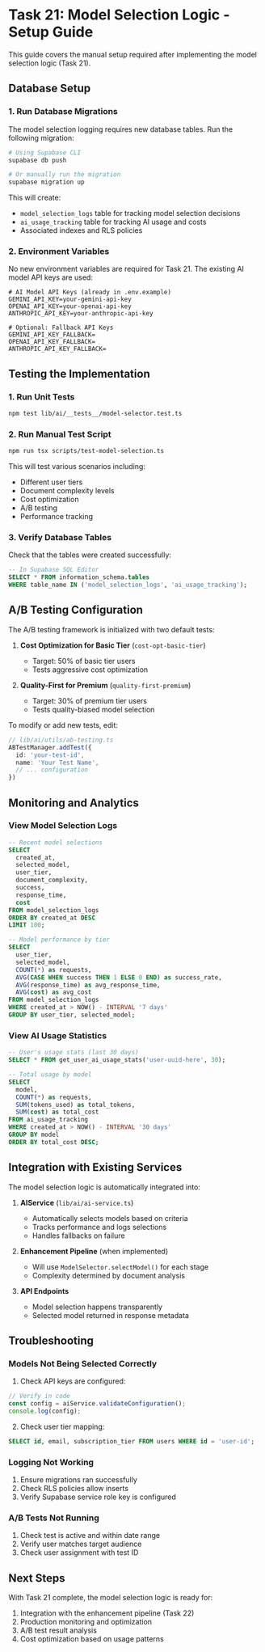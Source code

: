 # Task 21: Model Selection Logic - Setup Guide

This guide covers the manual setup required after implementing the model selection logic (Task 21).

## Database Setup

### 1. Run Database Migrations

The model selection logging requires new database tables. Run the following migration:

```bash
# Using Supabase CLI
supabase db push

# Or manually run the migration
supabase migration up
```

This will create:
- `model_selection_logs` table for tracking model selection decisions
- `ai_usage_tracking` table for tracking AI usage and costs
- Associated indexes and RLS policies

### 2. Environment Variables

No new environment variables are required for Task 21. The existing AI model API keys are used:

```env
# AI Model API Keys (already in .env.example)
GEMINI_API_KEY=your-gemini-api-key
OPENAI_API_KEY=your-openai-api-key
ANTHROPIC_API_KEY=your-anthropic-api-key

# Optional: Fallback API Keys
GEMINI_API_KEY_FALLBACK=
OPENAI_API_KEY_FALLBACK=
ANTHROPIC_API_KEY_FALLBACK=
```

## Testing the Implementation

### 1. Run Unit Tests

```bash
npm test lib/ai/__tests__/model-selector.test.ts
```

### 2. Run Manual Test Script

```bash
npm run tsx scripts/test-model-selection.ts
```

This will test various scenarios including:
- Different user tiers
- Document complexity levels
- Cost optimization
- A/B testing
- Performance tracking

### 3. Verify Database Tables

Check that the tables were created successfully:

```sql
-- In Supabase SQL Editor
SELECT * FROM information_schema.tables 
WHERE table_name IN ('model_selection_logs', 'ai_usage_tracking');
```

## A/B Testing Configuration

The A/B testing framework is initialized with two default tests:

1. **Cost Optimization for Basic Tier** (`cost-opt-basic-tier`)
   - Target: 50% of basic tier users
   - Tests aggressive cost optimization

2. **Quality-First for Premium** (`quality-first-premium`)
   - Target: 30% of premium tier users
   - Tests quality-biased model selection

To modify or add new tests, edit:
```typescript
// lib/ai/utils/ab-testing.ts
ABTestManager.addTest({
  id: 'your-test-id',
  name: 'Your Test Name',
  // ... configuration
})
```

## Monitoring and Analytics

### View Model Selection Logs

```sql
-- Recent model selections
SELECT 
  created_at,
  selected_model,
  user_tier,
  document_complexity,
  success,
  response_time,
  cost
FROM model_selection_logs
ORDER BY created_at DESC
LIMIT 100;

-- Model performance by tier
SELECT 
  user_tier,
  selected_model,
  COUNT(*) as requests,
  AVG(CASE WHEN success THEN 1 ELSE 0 END) as success_rate,
  AVG(response_time) as avg_response_time,
  AVG(cost) as avg_cost
FROM model_selection_logs
WHERE created_at > NOW() - INTERVAL '7 days'
GROUP BY user_tier, selected_model;
```

### View AI Usage Statistics

```sql
-- User's usage stats (last 30 days)
SELECT * FROM get_user_ai_usage_stats('user-uuid-here', 30);

-- Total usage by model
SELECT 
  model,
  COUNT(*) as requests,
  SUM(tokens_used) as total_tokens,
  SUM(cost) as total_cost
FROM ai_usage_tracking
WHERE created_at > NOW() - INTERVAL '30 days'
GROUP BY model
ORDER BY total_cost DESC;
```

## Integration with Existing Services

The model selection logic is automatically integrated into:

1. **AIService** (`lib/ai/ai-service.ts`)
   - Automatically selects models based on criteria
   - Tracks performance and logs selections
   - Handles fallbacks on failure

2. **Enhancement Pipeline** (when implemented)
   - Will use `ModelSelector.selectModel()` for each stage
   - Complexity determined by document analysis

3. **API Endpoints**
   - Model selection happens transparently
   - Selected model returned in response metadata

## Troubleshooting

### Models Not Being Selected Correctly

1. Check API keys are configured:
```typescript
// Verify in code
const config = aiService.validateConfiguration();
console.log(config);
```

2. Check user tier mapping:
```sql
SELECT id, email, subscription_tier FROM users WHERE id = 'user-id';
```

### Logging Not Working

1. Ensure migrations ran successfully
2. Check RLS policies allow inserts
3. Verify Supabase service role key is configured

### A/B Tests Not Running

1. Check test is active and within date range
2. Verify user matches target audience
3. Check user assignment with test ID

## Next Steps

With Task 21 complete, the model selection logic is ready for:

1. Integration with the enhancement pipeline (Task 22)
2. Production monitoring and optimization
3. A/B test result analysis
4. Cost optimization based on usage patterns